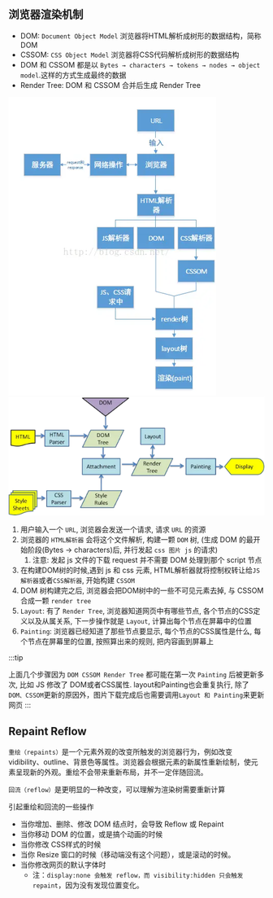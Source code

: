 ## 浏览器渲染机制


- DOM: `Document Object Model` 浏览器将HTML解析成树形的数据结构，简称DOM
- CSSOM: `CSS Object Model` 浏览器将CSS代码解析成树形的数据结构
- DOM 和 CSSOM 都是以 `Bytes → characters → tokens → nodes → object model`.这样的方式生成最终的数据
- Render Tree: DOM 和 CSSOM 合并后生成 Render Tree

![渲染](render.webp)
![渲染](renderpic.webp)


1. 用户输入一个 `URL`, 浏览器会发送一个请求, 请求 `URL` 的资源
2. 浏览器的 `HTML解析器` 会将这个文件解析, 构建一颗 `DOM` 树, (生成 DOM 的最开始阶段(Bytes -> characters)后, 并行发起 `css 图片 js` 的请求)
   1. 注意: 发起 js 文件的下载 request 并不需要 DOM 处理到那个 script 节点
3. 在构建DOM树的时候,遇到 js 和 css 元素, HTML解析器就将控制权转让给`JS解析器`或者`CSS解析器`, 开始构建 `CSSOM`
4. DOM 树构建完之后, 浏览器会把DOM树中的一些不可见元素去掉, 与 CSSOM 合成一颗 `render tree`
5. `Layout`: 有了 `Render Tree`, 浏览器知道网页中有哪些节点, 各个节点的CSS定义以及从属关系, 下一步操作就是 `Layout`, 计算出每个节点在屏幕中的位置
6. `Painting`: 浏览器已经知道了那些节点要显示, 每个节点的CSS属性是什么, 每个节点在屏幕里的位置, 按照算出来的规则, 把内容画到屏幕上

:::tip

上面几个步骤因为 `DOM CSSOM Render Tree` 都可能在第一次 `Painting` 后被更新多次, 比如 JS 修改了 DOM或者CSS属性. layout和Painting也会重复执行, 除了`DOM、CSSOM`更新的原因外，图片下载完成后也需要调用`Layout 和 Painting`来更新网页
:::



## Repaint Reflow

`重绘（repaints）`是一个元素外观的改变所触发的浏览器行为，例如改变vidibility、outline、背景色等属性。浏览器会根据元素的新属性重新绘制，使元素呈现新的外观。重绘不会带来重新布局，并不一定伴随回流。

`回流（reflow）`是更明显的一种改变，可以理解为渲染树需要重新计算


引起重绘和回流的一些操作

- 当你增加、删除、修改 DOM 结点时，会导致 Reflow 或 Repaint
- 当你移动 DOM 的位置，或是搞个动画的时候
- 当你修改 CSS样式的时候
- 当你 Resize 窗口的时候（移动端没有这个问题），或是滚动的时候。
- 当你修改网页的默认字体时
  - 注：`display:none 会触发 reflow，而 visibility:hidden 只会触发 repaint`，因为没有发现位置变化。